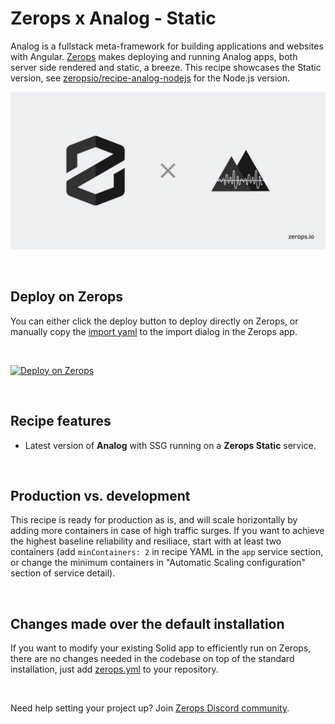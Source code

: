 # Zerops x Analog - Static

Analog is a fullstack meta-framework for building applications and websites with Angular. [Zerops](https://zerops.io) makes deploying and running Analog apps, both server side rendered and static, a breeze. This recipe showcases the Static version, see [zeropsio/recipe-analog-nodejs](https://github.com/zeropsio/recipe-analog-nodejs) for the Node.js version.

![analog](https://github.com/zeropsio/recipe-shared-assets/blob/main/covers/svg/cover-analog.svg)

<br/>

## Deploy on Zerops

You can either click the deploy button to deploy directly on Zerops, or manually copy the [import yaml](https://github.com/zeropsio/recipe-analog-static/blob/main/zerops-project-import.yml) to the import dialog in the Zerops app.

<br/>

[![Deploy on Zerops](https://github.com/zeropsio/recipe-shared-assets/blob/main/deploy-button/green/deploy-button.svg)](https://app.zerops.io/recipe/analog-static)

<br/>

## Recipe features

- Latest version of **Analog** with SSG running on a **Zerops Static** service.

<br/>

## Production vs. development

This recipe is ready for production as is, and will scale horizontally by adding more containers in case of high traffic surges. If you want to achieve the highest baseline reliability and resiliace, start with at least two containers (add `minContainers: 2` in recipe YAML in the `app` service section, or change the minimum containers in "Automatic Scaling configuration" section of service detail).

<br/>

## Changes made over the default installation

If you want to modify your existing Solid app to efficiently run on Zerops, there are no changes needed in the codebase on top of the standard installation, just add [zerops.yml](https://github.com/zeropsio/recipe-analog-static/blob/main/zerops.yml) to your repository.

<br/>

Need help setting your project up? Join [Zerops Discord community](https://discord.com/invite/WDvCZ54).
